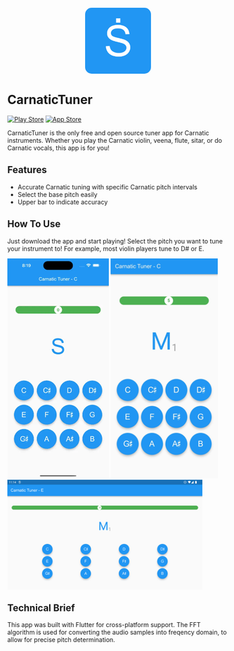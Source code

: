 <p align="center">
<kbd> 
<img src="./assets/icon/icon.png" alt="CarnaticTuner Logo" style="width:150px; height:150px; border-radius:10%;">
</kbd>
</p>

# CarnaticTuner
[![Play Store](https://img.shields.io/endpoint?color=green&logo=google-play&logoColor=green&url=https%3A%2F%2Fplay.cuzi.workers.dev%2Fplay%3Fi%3Dai.viri.newtuner%26gl%3DUS%26hl%3Den%26l%3DAndroid%26m%3D%24installs%2520Downloads)](https://play.google.com/store/apps/details?id=ai.viri.newtuner)
[![App Store](https://img.shields.io/badge/App_Store-0D96F6?logo=app-store&logoColor=white)](https://apps.apple.com/us/app/carnatictuner/id6448685976)

CarnaticTuner is the only free and open source tuner app for Carnatic instruments. Whether you play the Carnatic violin, veena, flute, sitar, or do Carnatic vocals, this app is for you!

## Features
- Accurate Carnatic tuning with specific Carnatic pitch intervals
- Select the base pitch easily
- Upper bar to indicate accuracy

## How To Use
Just download the app and start playing! Select the pitch you want to tune your instrument to! For example, most violin players tune to D# or E.

<img src="./screenshots/IosImage.webp" alt="Ios" style="height:500px;"> <img src="./screenshots/AndroidPhone.webp" alt="Android" style="height:500px;"> <img src="./screenshots/Screenshot_20230403_111454.png" alt="Tablet" align="top" style="height:250px;">



## Technical Brief

This app was built with Flutter for cross-platform support. The FFT algorithm is used for converting the audio samples into freqency domain, to allow for precise pitch determination.
